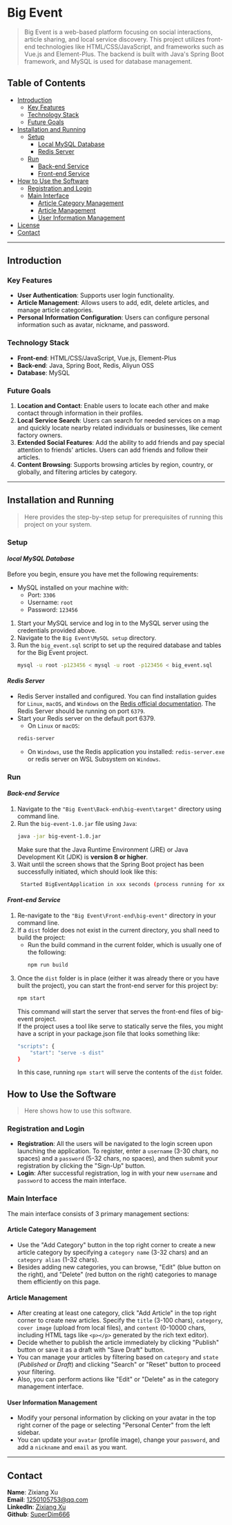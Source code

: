 # Big Event
> Big Event is a web-based platform focusing on social interactions, article sharing, and local service discovery. This project utilizes front-end technologies like HTML/CSS/JavaScript, and frameworks such as Vue.js and Element-Plus. The backend is built with Java's Spring Boot framework, and MySQL is used for database management.

## Table of Contents
- [Introduction](#introduction)
    - [Key Features](#key-features)
    - [Technology Stack](#technology-stack)
    - [Future Goals](#future-goals)
- [Installation and Running](#installation-and-running)
  - [Setup](#setup)
    - [Local MySQL Database](#local-mysql-database)
    - [Redis Server](#redis-server)
  - [Run](#run)
    - [Back-end Service](#back-end-service)
    - [Front-end Service](#front-end-service)
- [How to Use the Software](#how-to-use-the-software)
  - [Registration and Login](#registration-and-login)
  - [Main Interface](#main-interface)
    - [Article Category Management](#article-category-management)
    - [Article Management](#article-management)
    - [User Information Management](#user-information-management)
- [License](#license)
- [Contact](#contact)

---

## Introduction
### Key Features
- **User Authentication**: Supports user login functionality.
- **Article Management**: Allows users to add, edit, delete articles, and manage article categories.
- **Personal Information Configuration**: Users can configure personal information such as avatar, nickname, and password.

### Technology Stack
- **Front-end**: HTML/CSS/JavaScript, Vue.js, Element-Plus
- **Back-end**: Java, Spring Boot, Redis, Aliyun OSS
- **Database**: MySQL

### Future Goals
1. **Location and Contact**: Enable users to locate each other and make contact through information in their profiles.
2. **Local Service Search**: Users can search for needed services on a map and quickly locate nearby related individuals or businesses, like cement factory owners.
3. **Extended Social Features**: Add the ability to add friends and pay special attention to friends' articles. Users can add friends and follow their articles.
4. **Content Browsing**: Supports browsing articles by region, country, or globally, and filtering articles by category.

---

## Installation and Running
> Here provides the step-by-step setup for prerequisites of running this project on your system.
### Setup
#### *local MySQL Database*
Before you begin, ensure you have met the following requirements:
- MySQL installed on your machine with:
  - Port: `3306`
  - Username: `root`
  - Password: `123456`
1. Start your MySQL service and log in to the MySQL server using the credentials provided above.
2. Navigate to the `Big Event\MySQL setup` directory.
3. Run the `big_event.sql` script to set up the required database and tables for the Big Event project.
   ```bash
   mysql -u root -p123456 < mysql -u root -p123456 < big_event.sql
   ```
#### *Redis Server*
- Redis Server installed and configured. You can find installation guides for `Linux`, `macOS`, and `Windows` on the [Redis official documentation](https://redis.io/docs/install/install-redis/). The Redis Server should be running on port `6379`.
- Start your Redis server on the default port 6379.
    - On `Linux` or `macOS`:
    ```bash
    redis-server
    ```
    - On `Windows`, use the Redis application you installed: `redis-server.exe` or redis server on WSL Subsystem on `Windows`.
### Run
#### *Back-end Service*
1. Navigate to the `"Big Event\Back-end\big-event\target"` directory using command line.
2. Run the `big-event-1.0.jar` file using `Java`:
    ```bash
    java -jar big-event-1.0.jar
    ```
    Make sure that the Java Runtime Environment (JRE) or Java Development Kit (JDK) is **version 8 or higher**.
3. Wait until the screen shows that the Spring Boot project has been successfully initiated, which should look like this:
    ```bash
     Started BigEventApplication in xxx seconds (process running for xxx)
    ```
#### *Front-end Service*
1. Re-navigate to the `"Big Event\Front-end\big-event"` directory in your command line.
2. If a `dist` folder does not exist in the current directory, you shall need to build the project:
    - Run the build command in the current folder, which is usually one of the following:
        ```bash
        npm run build
        ```
3. Once the `dist` folder is in place (either it was already there or you have built the project), you can start the front-end server for this project by:
    ```bash
    npm start
    ```
    This command will start the server that serves the front-end files of big-event project.
    \
    If the project uses a tool like serve to statically serve the files, you might have a script in your package.json file that looks something like:
    ```bash
    "scripts": {
        "start": "serve -s dist"
    }
    ```
    In this case, running `npm start` will serve the contents of the `dist` folder.

## How to Use the Software
> Here shows how to use this software.
### Registration and Login

- **Registration**: All the users will be navigated to the login screen upon launching the application. To register, enter a `username` (3-30 chars, no spaces) and a `password` (5-32 chars, no spaces), and then submit your registration by clicking the "Sign-Up" button.
- **Login**: After successful registration, log in with your new `username` and `password` to access the main interface.

### Main Interface

The main interface consists of 3 primary management sections:

#### Article Category Management
   - Use the "Add Category" button in the top right corner to create a new article category by specifying a `category name` (3-32 chars) and an `category alias` (1-32 chars).
   - Besides adding new categories, you can browse, "Edit" (blue button on the right), and "Delete"  (red button on the right) categories to manage them efficiently on this page.

#### Article Management
   - After creating at least one category, click "Add Article" in the top right corner to create new articles. Specify the `title` (3-100 chars), `category`, `cover image` (upload from local files), and `content` (0-10000 chars, including HTML tags like `<p></p>` generated by the rich text editor).
   - Decide whether to publish the article immediately by clicking "Publish" button or save it as a draft with "Save Draft" button. 
   - You can manage your articles by filtering based on `category` and `state` (*Published* or *Draft*) and clicking "Search" or "Reset" button to proceed your filtering.
   - Also, you can perform actions like "Edit" or "Delete" as in the category management interface.

#### User Information Management
   - Modify your personal information by clicking on your avatar in the top right corner of the page or selecting "Personal Center" from the left sidebar.
   - You can update your `avatar` (profile image), change your `password`, and add a `nickname` and `email` as you want.

---

## Contact
**Name**: Zixiang Xu  
**Email**: [1250105753@qq.com](mailto:1250105753@qq.com)  
**LinkedIn**: [Zixiang Xu](https://www.linkedin.com/in/zixiang-xu-9aa309232/)  
**Github**: [SuperDim666](https://github.com/SuperDim666)
